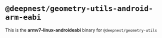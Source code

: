 # `@deepnest/geometry-utils-android-arm-eabi`

This is the **armv7-linux-androideabi** binary for `@deepnest/geometry-utils`
